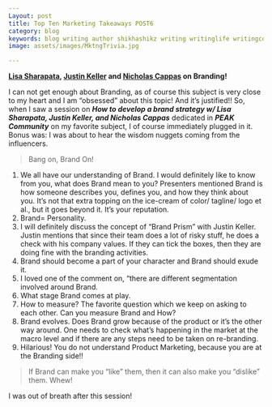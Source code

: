 ```yaml
---
Layout: post
title: Top Ten Marketing Takeaways POST6
category: blog
keywords: blog writing author shikhashikz writing writinglife writingcommunity dailyblogpost dailyblogpostchallenge marketing abm
image: assets/images/MktngTrivia.jpg

---
```

**[Lisa Sharapata](https://www.linkedin.com/in/lisasharapata/), [Justin Keller](https://www.linkedin.com/in/justindkeller/) and [Nicholas Cappas](https://www.linkedin.com/in/nicholas-cappas-29a4439/) on Branding!**

I can not get enough about Branding, as of course this subject is very close to my heart and I am “obsessed” about this topic! And it’s justified!! So, when I saw a session on ***How to develop a brand strategy w/ Lisa Sharapata, Justin Keller, and Nicholas Cappas*** dedicated in ***PEAK Community*** on my favorite subject, I of course immediately plugged in it. Bonus was: I was about to hear the wisdom nuggets coming from the influencers. 

>Bang on, Brand On!
>

1.	We all have our understanding of Brand. I would definitely like to know from you, what does Brand mean to you? Presenters mentioned Brand is how someone describes you, defines you, and how they think about you. It’s not that extra topping on the ice-cream of color/ tagline/ logo et al., but it goes beyond it. It’s your reputation. 
2.	Brand= Personality.
3.	I will definitely discuss the concept of “Brand Prism” with Justin Keller. Justin mentions that since their team does a lot of risky stuff, he does a check with his company values. If they can tick the boxes, then they are doing fine with the branding activities.
4.	Brand should become a part of your character and Brand should exude it.
5.	I loved one of the comment on, “there are different segmentation involved around Brand.
6.	What stage Brand comes at play.
7.	How to measure? The favorite question which we keep on asking to each other. Can you measure Brand and How?
8.	Brand evolves. Does Brand grow because of the product or it’s the other way around. One needs to check what’s happening in the market at the macro level and if there are any steps need to be taken on re-branding.
9.	Hilarious! You do not understand Product Marketing, because you are at the Branding side!!

>If Brand can make you “like” them, then it can also make you “dislike” them. Whew! 
>
I was out of breath after this session!
